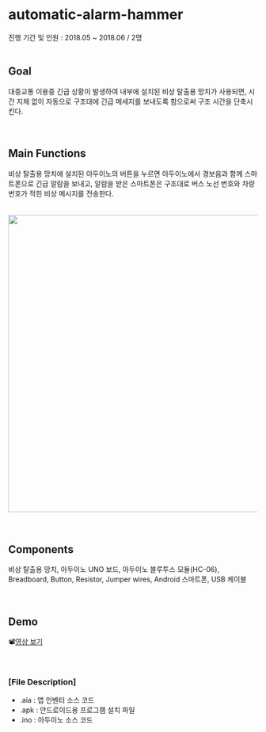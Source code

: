 # automatic-alarm-hammer

진행 기간 및 인원 : 2018.05 ~ 2018.06 / 2명
<br><br>

## Goal
대중교통 이용중 긴급 상황이 발생하여 내부에 설치된 비상 탈출용 망치가 사용되면, 시간 지체 없이 자동으로 구조대에 긴급 메세지를 보내도록 함으로써 구조 시간을 단축시킨다.
<br><br><br>

## Main Functions
비상 탈출용 망치에 설치된 아두이노의 버튼을 누르면 아두이노에서 경보음과 함께 스마트폰으로 긴급 알람을 보내고, 알람을 받은 스마트폰은 구조대로 버스 노선 번호와 차량 번호가 적힌 비상 메시지를 전송한다.
<br><br><br>
<img src="https://user-images.githubusercontent.com/56622731/131989774-9797c0a8-4b83-4817-bf55-af9c983d6346.png" width="600">
<br><br><br>

## Components
비상 탈출용 망치, 아두이노 UNO 보드, 아두이노 블루투스 모듈(HC-06), Breadboard, Button, Resistor, Jumper wires, Android 스마트폰, USB 케이블
<br><br><br>

## Demo
📽[영상 보기](https://user-images.githubusercontent.com/56622731/135462448-1eea7457-c3ac-42c0-aba5-e7367febefda.mp4)
<br><br><br>

### [File Description]
- .aia : 앱 인벤터 소스 코드
- .apk : 안드로이드용 프로그램 설치 파일
- .ino : 아두이노 소스 코드
